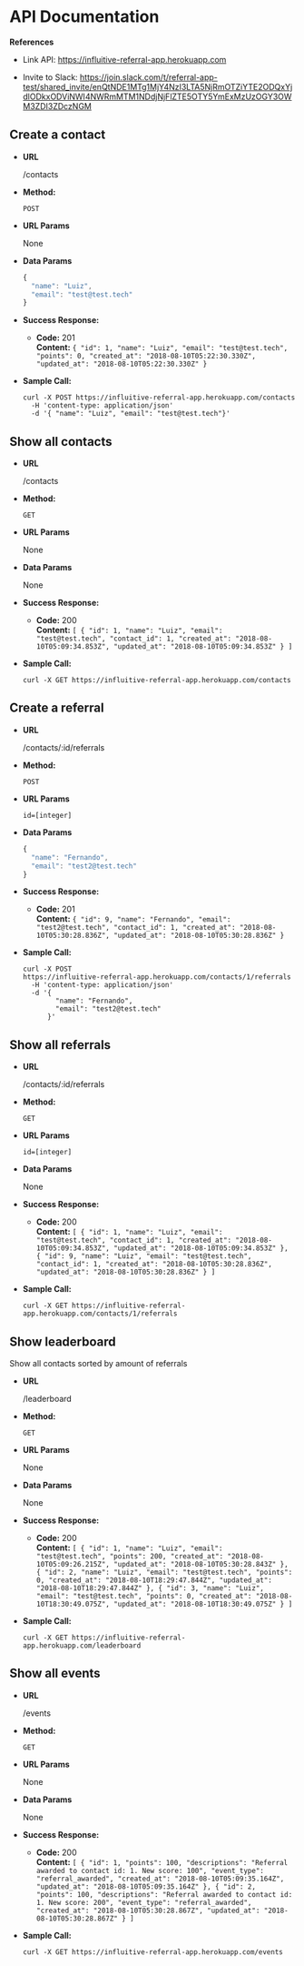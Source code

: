 # API Documentation

**References**

* Link API: <https://influitive-referral-app.herokuapp.com>

* Invite to Slack: https://join.slack.com/t/referral-app-test/shared_invite/enQtNDE1MTg1MjY4NzI3LTA5NjRmOTZiYTE2ODQxYjdlODkxODViNWI4NWRmMTM1NDdjNjFlZTE5OTY5YmExMzUzOGY3OWM3ZDI3ZDczNGM

**Create a contact**
----
* **URL**

  /contacts

* **Method:**

  `POST`
  
*  **URL Params**

    None

* **Data Params**

    ```javascript
    {
      "name": "Luiz",
      "email": "test@test.tech"
    }
    ```

* **Success Response:**

  * **Code:** 201 <br />
    **Content:** `{ "id": 1, "name": "Luiz", "email": "test@test.tech", "points": 0, "created_at": "2018-08-10T05:22:30.330Z", "updated_at": "2018-08-10T05:22:30.330Z" }`

* **Sample Call:**

  ```shell
  curl -X POST https://influitive-referral-app.herokuapp.com/contacts 
    -H 'content-type: application/json'
    -d '{ "name": "Luiz", "email": "test@test.tech"}'
  ```

**Show all contacts**
----
* **URL**

  /contacts

* **Method:**

  `GET`
  
*  **URL Params**

    None

* **Data Params**

    None

* **Success Response:**

  * **Code:** 200 <br />
    **Content:** `[ { "id": 1, "name": "Luiz", "email": "test@test.tech", "contact_id": 1, "created_at": "2018-08-10T05:09:34.853Z", "updated_at": "2018-08-10T05:09:34.853Z" } ]`

* **Sample Call:**

  ```shell
  curl -X GET https://influitive-referral-app.herokuapp.com/contacts
  ```

**Create a referral**
----
* **URL**

  /contacts/:id/referrals

* **Method:**

  `POST`
  
*  **URL Params**

    `id=[integer]`

* **Data Params**

    ```javascript
    {
      "name": "Fernando",
      "email": "test2@test.tech"
    }
    ```

* **Success Response:**

  * **Code:** 201 <br />
    **Content:** `{ "id": 9, "name": "Fernando", "email": "test2@test.tech", "contact_id": 1, "created_at": "2018-08-10T05:30:28.836Z", "updated_at": "2018-08-10T05:30:28.836Z" }`

* **Sample Call:**

  ```shell
  curl -X POST
  https://influitive-referral-app.herokuapp.com/contacts/1/referrals
    -H 'content-type: application/json'
    -d '{
          "name": "Fernando",
          "email": "test2@test.tech"
        }'
  ```

**Show all referrals**
----
* **URL**

  /contacts/:id/referrals

* **Method:**

  `GET`
  
*  **URL Params**

    `id=[integer]`

* **Data Params**

    None

* **Success Response:**

  * **Code:** 200 <br />
    **Content:** `[ { "id": 1, "name": "Luiz", "email": "test@test.tech", "contact_id": 1, "created_at": "2018-08-10T05:09:34.853Z", "updated_at": "2018-08-10T05:09:34.853Z" }, { "id": 9, "name": "Luiz", "email": "test@test.tech", "contact_id": 1, "created_at": "2018-08-10T05:30:28.836Z", "updated_at": "2018-08-10T05:30:28.836Z" } ]`

* **Sample Call:**

  ```shell
  curl -X GET https://influitive-referral-app.herokuapp.com/contacts/1/referrals
  ```

**Show leaderboard**
----

Show all contacts sorted by amount of referrals

* **URL**

  /leaderboard

* **Method:**

  `GET`
  
*  **URL Params**

    None

* **Data Params**

    None

* **Success Response:**

  * **Code:** 200 <br />
    **Content:** `[ { "id": 1, "name": "Luiz", "email": "test@test.tech", "points": 200, "created_at": "2018-08-10T05:09:26.215Z", "updated_at": "2018-08-10T05:30:28.843Z" }, { "id": 2, "name": "Luiz", "email": "test@test.tech", "points": 0, "created_at": "2018-08-10T18:29:47.844Z", "updated_at": "2018-08-10T18:29:47.844Z" }, { "id": 3, "name": "Luiz", "email": "test@test.tech", "points": 0, "created_at": "2018-08-10T18:30:49.075Z", "updated_at": "2018-08-10T18:30:49.075Z" } ]`

* **Sample Call:**

  ```shell
  curl -X GET https://influitive-referral-app.herokuapp.com/leaderboard
  ```
**Show all events**
----
* **URL**

  /events

* **Method:**

  `GET`
  
*  **URL Params**

    None

* **Data Params**

    None

* **Success Response:**

  * **Code:** 200 <br />
    **Content:** `[ { "id": 1, "points": 100, "descriptions": "Referral awarded to contact id: 1. New score: 100", "event_type": "referral_awarded", "created_at": "2018-08-10T05:09:35.164Z", "updated_at": "2018-08-10T05:09:35.164Z" }, { "id": 2, "points": 100, "descriptions": "Referral awarded to contact id: 1. New score: 200", "event_type": "referral_awarded", "created_at": "2018-08-10T05:30:28.867Z", "updated_at": "2018-08-10T05:30:28.867Z" } ]`

* **Sample Call:**

  ```shell
  curl -X GET https://influitive-referral-app.herokuapp.com/events
  ```
